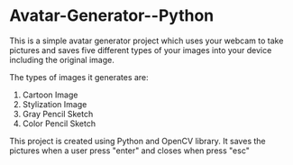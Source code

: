 # Avatar-Generator--Python

This is a simple avatar generator project which uses your webcam to take pictures and saves five different types of your images into your device including the original image.

The types of images it generates are:
1.	Cartoon Image
2.	Stylization Image
3.	Gray Pencil Sketch
4.	Color Pencil Sketch

This project is created using Python and OpenCV library. It saves the pictures when a user press "enter" and closes when press "esc"

